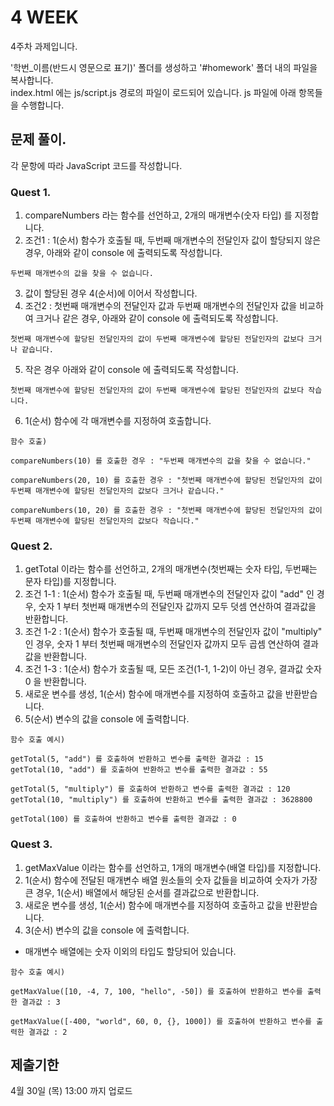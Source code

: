 # 4 WEEK

4주차 과제입니다.

'학번_이름(반드시 영문으로 표기)' 폴더를 생성하고 '#homework' 폴더 내의 파일을 복사합니다.<br/>
index.html 에는 js/script.js 경로의 파일이 로드되어 있습니다. js 파일에 아래 항목들을 수행합니다.


## 문제 풀이.
각 문항에 따라 JavaScript 코드를 작성합니다.


### Quest 1.
1) compareNumbers 라는 함수를 선언하고, 2개의 매개변수(숫자 타입) 를 지정합니다.
2) 조건1 : 1(순서) 함수가 호출될 때, 두번째 매개변수의 전달인자 값이 할당되지 않은 경우, 아래와 같이 console 에 출력되도록 작성합니다.
```
두번째 매개변수의 값을 찾을 수 없습니다.
```
3) 값이 할당된 경우 4(순서)에 이어서 작성합니다.
4) 조건2 : 첫번째 매개변수의 전달인자 값과 두번째 매개변수의 전달인자 값을 비교하여 크거나 같은 경우, 아래와 같이 console 에 출력되도록 작성합니다.
```
첫번째 매개변수에 할당된 전달인자의 값이 두번째 매개변수에 할당된 전달인자의 값보다 크거나 같습니다.
```
5) 작은 경우 아래와 같이 console 에 출력되도록 작성합니다.
```
첫번째 매개변수에 할당된 전달인자의 값이 두번째 매개변수에 할당된 전달인자의 값보다 작습니다.
```
6)  1(순서) 함수에 각 매개변수를 지정하여 호출합니다.
 
```
함수 호출)

compareNumbers(10) 를 호출한 경우 : "두번째 매개변수의 값을 찾을 수 없습니다."

compareNumbers(20, 10) 를 호출한 경우 : "첫번째 매개변수에 할당된 전달인자의 값이 두번째 매개변수에 할당된 전달인자의 값보다 크거나 같습니다."

compareNumbers(10, 20) 를 호출한 경우 : "첫번째 매개변수에 할당된 전달인자의 값이 두번째 매개변수에 할당된 전달인자의 값보다 작습니다."
```

### Quest 2.
1) getTotal 이라는 함수를 선언하고, 2개의 매개변수(첫번째는 숫자 타입, 두번째는 문자 타입)를 지정합니다.
2) 조건 1-1 : 1(순서) 함수가 호출될 때, 두번째 매개변수의 전달인자 값이 "add" 인 경우, 숫자 1 부터 첫번째 매개변수의 전달인자 값까지 모두 덧셈 연산하여 결과값을 반환합니다.
3) 조건 1-2 : 1(순서) 함수가 호출될 때, 두번째 매개변수의 전달인자 값이 "multiply" 인 경우, 숫자 1 부터 첫번째 매개변수의 전달인자 값까지 모두 곱셈 연산하여 결과값을 반환합니다.
4) 조건 1-3 : 1(순서) 함수가 호출될 때, 모든 조건(1-1, 1-2)이 아닌 경우, 결과값 숫자 0 을 반환합니다.
5) 새로운 변수를 생성, 1(순서) 함수에 매개변수를 지정하여 호출하고 값을 반환받습니다.
6) 5(순서) 변수의 값을 console 에 출력합니다.

```
함수 호출 예시)

getTotal(5, "add") 를 호출하여 반환하고 변수를 출력한 결과값 : 15
getTotal(10, "add") 를 호출하여 반환하고 변수를 출력한 결과값 : 55

getTotal(5, "multiply") 를 호출하여 반환하고 변수를 출력한 결과값 : 120
getTotal(10, "multiply") 를 호출하여 반환하고 변수를 출력한 결과값 : 3628800

getTotal(100) 를 호출하여 반환하고 변수를 출력한 결과값 : 0
```


### Quest 3.
1) getMaxValue 이라는 함수를 선언하고, 1개의 매개변수(배열 타입)를 지정합니다.
2) 1(순서) 함수에 전달된 매개변수 배열 원소들의 숫자 값들을 비교하여 숫자가 가장 큰 경우, 1(순서) 배열에서 해당된 순서를 결과값으로 반환합니다.
3) 새로운 변수를 생성, 1(순서) 함수에 매개변수를 지정하여 호출하고 값을 반환받습니다.
4) 3(순서) 변수의 값을 console 에 출력합니다.
* 매개변수 배열에는 숫자 이외의 타입도 할당되어 있습니다.

```
함수 호출 예시)

getMaxValue([10, -4, 7, 100, "hello", -50]) 를 호출하여 반환하고 변수를 출력한 결과값 : 3

getMaxValue([-400, "world", 60, 0, {}, 1000]) 를 호출하여 반환하고 변수를 출력한 결과값 : 2
```


## 제출기한

4월 30일 (목) 13:00 까지 업로드